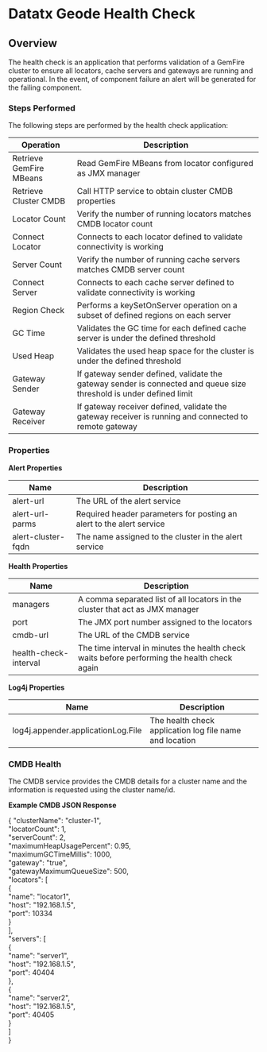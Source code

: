 # Datatx Geode Health Check # 

## Overview ##

The health check is an application that performs validation of a GemFire cluster to ensure all locators, cache servers and 
gateways are running and operational. In the event, of component failure an alert will be generated for the failing component.

### Steps Performed ###

The following steps are performed by the health check application:   

|Operation|Description|
|---------|-----------|
|Retrieve GemFire MBeans|Read GemFire MBeans from locator configured as JMX manager|
|Retrieve Cluster CMDB|Call HTTP service to obtain cluster CMDB properties|
|Locator Count|Verify the number of running locators matches CMDB locator count|
|Connect Locator|Connects to each locator defined to validate connectivity is working|
|Server Count|Verify the number of running cache servers matches CMDB server count|
|Connect Server|Connects to each cache server defined to validate connectivity is working|
|Region Check|Performs a keySetOnServer operation on a subset of defined regions on each server|
|GC Time|Validates the GC time for each defined cache server is under the defined threshold|
|Used Heap|Validates the used heap space for the cluster is under the defined threshold|
|Gateway Sender|If gateway sender defined, validate the gateway sender is connected and queue size threshold is under defined limit|
|Gateway Receiver|If gateway receiver defined, validate the gateway receiver is running and connected to remote gateway|   
 
### Properties ####

**Alert Properties**   

|Name|Description|
|----|-----------|
|alert-url|The URL of the alert service|
|alert-url-parms|Required header parameters for posting an alert to the alert service|
|alert-cluster-fqdn|The name assigned to the cluster in the alert service|

**Health Properties**   

|Name|Description|
|----|-----------|
|managers|A comma separated list of all locators in the cluster that act as JMX manager|
|port|The JMX port number assigned to the locators|
|cmdb-url|The URL of the CMDB service|
|health-check-interval|The time interval in minutes the health check waits before performing the health check again|

**Log4j Properties**   

|Name|Description|
|----|-----------|
|log4j.appender.applicationLog.File|The health check application log file name and location|

### CMDB Health ###

The CMDB service provides the CMDB details for a cluster name and the information is requested using the cluster name/id.

**Example CMDB JSON Response**

   {
	   "clusterName": "cluster-1",   
	   "locatorCount": 1,   
	   "serverCount": 2,   
	   "maximumHeapUsagePercent": 0.95,   
	   "maximumGCTimeMillis": 1000,   
	   "gateway": "true",   
	   "gatewayMaximumQueueSize": 500,   
	   "locators": [   
		   {   
			   "name": "locator1",   
			   "host": "192.168.1.5",   
			   "port": 10334   
		   }   
       ],   
	   "servers": [   
		   {   
			   "name": "server1",   
			   "host": "192.168.1.5",   
			   "port": 40404   
		   },   
	 	   {   
			   "name": "server2",   
			   "host": "192.168.1.5",   
			   "port": 40405   
		   }   
	   ]   
   }   
	 

